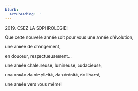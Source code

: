 ```yaml
---
blurb:
  actuheading: ''
---
```

2019, OSEZ LA SOPHROLOGIE!

Que cette nouvelle année soit pour vous une année d'évolution,

une année de changement, 

en douceur, respectueusement...

une année chaleureuse, lumineuse, audacieuse,

une année de simplicité, de sérénité, de liberté,

une année vers vous même!
